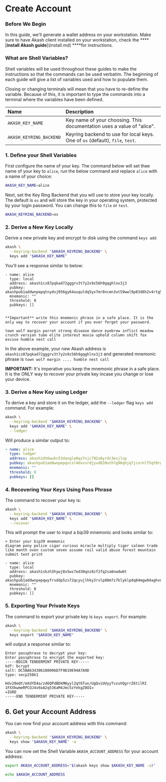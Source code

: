 # Create Account

### Before We Begin

In this guide, we'll generate a wallet address on your workstation. Make sure to have Akash client installed on your workstation, check the **\*\*\[**install Akash guide**\]\(install.md\) \*\***for instructions.

### What are Shell Variables?

Shell variables will be used throughout these guides to make the instructions so that the commands can be used verbatim. The beginning of each guide will give a list of variables used and how to populate them.

Closing or changing terminals will mean that you have to re-define the variable. Because of this, it is important to type the commands into a terminal where the variables have been defined.

| Name | Description |
| :--- | :--- |
| `AKASH_KEY_NAME` | Key name of your choosing.  This documentation uses a value of "alice". |
| `AKASH_KEYRING_BACKEND` | Keyring backend to use for local keys.  One of `os` \(default\), `file`, `test`. |

### 1. Define your Shell Variables

First configure the name of your key. The command below will set thee name of your key to `alice`, run the below command and replace `alice` with a name of your choice:

```bash
AKASH_KEY_NAME=alice
```

Next, set the Key Ring Backend that you will use to store your key locally. The default is `os` and will store the key in your operating system, protected by your login password. You can change this to `file` or `test`.

```bash
AKASH_KEYRING_BACKEND=os
```

### 2. Derive a New Key Locally

Derive a new private key and encrypt to disk using the command `keys add`

```bash
akash \
  --keyring-backend "$AKASH_KEYRING_BACKEND" \
  keys add "$AKASH_KEY_NAME"
```

You'll see a response similar to below:

```text
- name: alice
  type: local
  address: akash1cz87pqkad72gggrv3t7y2x9z56h9gqghlnx3j3
  pubkey: akashpub1addwnpepqtnydvj056gy64uuquldq5yx7mr8ncmn3ut59wwl9p83d8h2v4rtg5xa3vn
  mnemonic: ""
  threshold: 0
  pubkeys: []


**Important** write this mnemonic phrase in a safe place. It is the only way to recover your account if you ever forget your password.

town wolf margin parrot strong disease dance eyebrow inflict meadow crunch version tube elite interest movie uphold column shift fox excuse humble nest call
```

In the above example, your new Akash address is `akash1cz87pqkad72gggrv3t7y2x9z56h9gqghlnx3j3` and generated mnemonic phrase is `town wolf margin .... humble nest call`

**IMPORTANT:** It's imperative you keep the mnemonic phrase in a safe place. It is the ONLY way to recover your private key incase you change or lose your device.

### 3. Derive a New Key using Ledger

To derive a key and store it on the ledger, add the `--ledger` flag `keys add` command. For example:

```bash
akash \
  --keyring-backend "$AKASH_KEYRING_BACKEND" \
  keys add "$AKASH_KEY_NAME" \
  --ledger
```

Will produce a similar output to:

```yaml
- name: alice
  type: ledger
  address: akash1dt6wukc53dangle8qz7xjc792u0yrdc3esjlsp
  pubkey: akashpub1addwnpepqvcsl4dxvsrdjyvd839uth7g96qhjq7jcxrnlf5qt0rgchutwcp8wgp4yk9
  mnemonic: ""
  threshold: 0
  pubkeys: []
```

### 4. Recovering Your Keys Using Pass Phrase

The command to recover your key is:

```bash
akash \
  --keyring-backend "$AKASH_KEYRING_BACKEND" \
  keys add "$AKASH_KEY_NAME" \
  --recover
```

This will prompt the user to input a bip39 mnemonic and looks similar to:

```text
> Enter your bip39 mnemonic
diagram pony police cigar curious miracle multiply tiger salmon trade like month oven custom seven assume rail valid abuse forest mountain submit text print

- name: alice
  type: local
  address: akash1skzh3hywj8x5ws7ed30qnz8zf2fq2va6nwdw6t
  pubkey: akashpub1addwnpepqwyfrxddp5zs72qcyujlhky3rxlp80m7z7klyklpdq84mgw04aghvnr5rtz
  mnemonic: ""
  threshold: 0
  pubkeys: []
```

### 5. Exporting Your Private Keys

The command to export your private key is `keys export`. For example:

```bash
akash \
  --keyring-backend "$AKASH_KEYRING_BACKEND" \
  keys export "$AKASH_KEY_NAME"
```

will output a response similar to:

```text
Enter passphrase to decrypt your key:
Enter passphrase to encrypt the exported key:
-----BEGIN TENDERMINT PRIVATE KEY-----
kdf: bcrypt
salt: DC5BA634306180096D7F9D19E94A7A9D
type: secp256k1

Hdv20eQY/mXdYD4a/zd6QPdBDkMHyyl2qY6Tun/UgQviUUyyTvzuVQgrrZ6tilRI
1FXXkwmeRPCOJ4v6oA2q536aM4Jmc5zYekgZ8OI=
=IGRD
-----END TENDERMINT PRIVATE KEY-----
```

## 6. Get your Account Address

You can now find your account address with this command:

```bash
akash \
  --keyring-backend "$AKASH_KEYRING_BACKEND" \
  keys show "$AKASH_KEY_NAME" -a
```

You can now set the Shell Variable `AKASH_ACCOUNT_ADDRESS` for your account address:

```bash
export AKASH_ACCOUNT_ADDRESS="$(akash keys show $AKASH_KEY_NAME -a)"

echo $AKASH_ACCOUNT_ADDRESS
```

